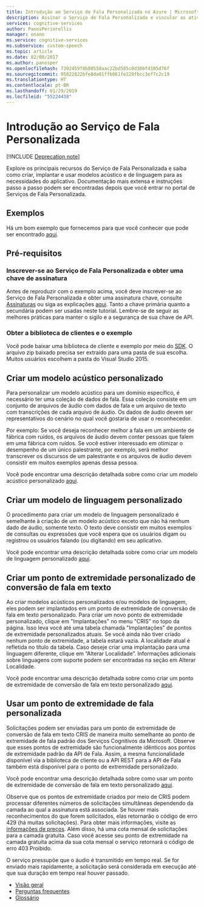 ```yaml
---
title: Introdução ao Serviço de Fala Personalizada no Azure | Microsoft Docs
description: Assinar o Serviço de Fala Personalizada e vincular as atividades de serviço a uma assinatura do Azure para treinar um modelo e fazer uma implantação.
services: cognitive-services
author: PanosPeriorellis
manager: onano
ms.service: cognitive-services
ms.subservice: custom-speech
ms.topic: article
ms.date: 02/08/2017
ms.author: panosper
ms.openlocfilehash: 7392459f0b80558aac22bd585c0d30bf4105d76f
ms.sourcegitcommit: 95822822bfe8da01ffb061fe229fbcc3ef7c2c19
ms.translationtype: HT
ms.contentlocale: pt-BR
ms.lasthandoff: 01/29/2019
ms.locfileid: "55224438"
---
```

# <a name="get-started-with-custom-speech-service"></a>Introdução ao Serviço de Fala Personalizada

[!INCLUDE [Deprecation note](../../../includes/cognitive-services-custom-speech-deprecation-note.md)]

Explore os principais recursos do Serviço de Fala Personalizada e saiba como criar, implantar e usar modelos acústico e de linguagem para as necessidades do aplicativo. Documentação mais extensa e instruções passo a passo podem ser encontradas depois que você entrar no portal de Serviços de Fala Personalizada.

## <a name="samples"></a>Exemplos  
Há um bom exemplo que fornecemos para que você conhecer que pode ser encontrado [aqui](https://github.com/Microsoft/Cognitive-Custom-Speech-Service).

## <a name="prerequisites"></a>Pré-requisitos  

### <a name="subscribe-to-custom-speech-service-and-get-a-subscription-key"></a>Inscrever-se ao Serviço de Fala Personalizada e obter uma chave de assinatura
Antes de reproduzir com o exemplo acima, você deve inscrever-se ao Serviço de Fala Personalizada e obter uma assinatura chave, consulte [Assinaturas](https://portal.azure.com/#create/Microsoft.CognitiveServices/apitype/CustomSpeech) ou siga as explicações [aqui](CustomSpeech-How-to-Topics/cognitive-services-custom-speech-subscribe.md). Tanto a chave primária quanto a secundária podem ser usadas neste tutorial. Lembre-se de seguir as melhores práticas para manter o sigilo e a segurança de sua chave de API.

### <a name="get-the-client-library-and-example"></a>Obter a biblioteca de clientes e o exemplo
Você pode baixar uma biblioteca de cliente e exemplo por meio do [SDK](https://www.microsoft.com/cognitive-services/en-us/SDK-Sample?api=bing%20speech&category=sdk). O arquivo zip baixado precisa ser extraído para uma pasta de sua escolha. Muitos usuários escolhem a pasta do Visual Studio 2015.

## <a name="creating-a-custom-acoustic-model"></a>Criar um modelo acústico personalizado
Para personalizar um modelo acústico para um domínio específico, é necessário ter uma coleção de dados de fala. Essa coleção consiste em um conjunto de arquivos de áudio com dados de fala e um arquivo de texto com transcrições de cada arquivo de áudio. Os dados de áudio devem ser representativos do cenário no qual você gostaria de usar o reconhecedor.

Por exemplo:  Se você deseja reconhecer melhor a fala em um ambiente de fábrica com ruídos, os arquivos de áudio devem conter pessoas que falem em uma fábrica com ruídos.
Se você estiver interessado em otimizar o desempenho de um único palestrante, por exemplo, será melhor transcrever os discursos de um palestrante e os arquivos de áudio devem consistir em muitos exemplos apenas dessa pessoa.

Você pode encontrar uma descrição detalhada sobre como criar um modelo acústico personalizado [aqui](CustomSpeech-How-to-Topics/cognitive-services-custom-speech-create-acoustic-model.md).

## <a name="creating-a-custom-language-model"></a>Criar um modelo de linguagem personalizado
O procedimento para criar um modelo de linguagem personalizado é semelhante à criação de um modelo acústico exceto que não há nenhum dado de áudio, somente texto. O texto deve consistir em muitos exemplos de consultas ou expressões que você espera que os usuários digam ou registrou os usuários falando (ou digitando) em seu aplicativo.

Você pode encontrar uma descrição detalhada sobre como criar um modelo de linguagem personalizado [aqui](CustomSpeech-How-to-Topics/cognitive-services-custom-speech-create-language-model.md).

## <a name="creating-a-custom-speech-to-text-endpoint"></a>Criar um ponto de extremidade personalizado de conversão de fala em texto
Ao criar modelos acústicos personalizados e/ou modelos de linguagem, eles podem ser implantados em um ponto de extremidade de conversão de fala em texto personalizado. Para criar um novo ponto de extremidade personalizado, clique em "Implantações" no menu "CRIS" no topo da página. Isso leva você até uma tabela chamada "Implantações" de pontos de extremidade personalizados atuais. Se você ainda não tiver criado nenhum ponto de extremidade, a tabela estará vazia. A localidade atual é refletida no título da tabela. Caso deseje criar uma implantação para uma linguagem diferente, clique em “Alterar Localidade”. Informações adicionais sobre linguagens com suporte podem ser encontradas na seção em Alterar Localidade.

Você pode encontrar uma descrição detalhada sobre como criar um ponto de extremidade de conversão de fala em texto personalizado [aqui](CustomSpeech-How-to-Topics/cognitive-services-custom-speech-create-endpoint.md).

## <a name="using-a-custom-speech-endpoint"></a>Usar um ponto de extremidade de fala personalizada
Solicitações podem ser enviadas para um ponto de extremidade de conversão de fala em texto CRIS de maneira muito semelhante ao ponto de extremidade de fala padrão dos Serviços Cognitivos da Microsoft. Observe que esses pontos de extremidade são funcionalmente idênticos aos pontos de extremidade padrão da API de Fala. Assim, a mesma funcionalidade disponível via a biblioteca de cliente ou a API REST para a API de Fala também está disponível para o ponto de extremidade personalizado.

Você pode encontrar uma descrição detalhada sobre como usar um ponto de extremidade de conversão de fala em texto personalizado [aqui](CustomSpeech-How-to-Topics/cognitive-services-custom-speech-use-endpoint.md).


Observe que os pontos de extremidade criados por meio de CRIS podem processar diferentes números de solicitações simultâneas dependendo da camada ao qual a assinatura está associada. Se houver mais reconhecimentos do que forem solicitados, elas retornarão o código de erro 429 (há muitas solicitações). Para obter mais informações, visite as [informações de preços](https://www.microsoft.com/cognitive-services/en-us/pricing). Além disso, há uma cota mensal de solicitações para a camada gratuita. Caso você acesse seu ponto de extremidade na camada gratuita acima da sua cota mensal o serviço retornará o código de erro 403 Proibido.

O serviço pressupõe que o áudio é transmitido em tempo real. Se for enviado mais rapidamente, a solicitação será considerada em execução até que sua duração em tempo real houver passado.

* [Visão geral](cognitive-services-custom-speech-home.md)
* [Perguntas frequentes](cognitive-services-custom-speech-faq.md)
* [Glossário](cognitive-services-custom-speech-glossary.md)
